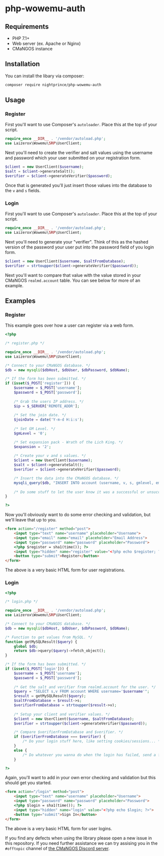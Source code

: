 # php-wowemu-auth

## Requirements

* PHP 7.1+
* Web server (ex. Apache or Nginx)
* CMaNGOS instance

## Installation

You can install the libary via composer:

``` bash
composer require nightprince/php-wowemu-auth
```

## Usage

### Register

First you'll want to use Composer's `autoloader`. Place this at the top of your script.

``` php
require_once __DIR__ . '/vendor/autoload.php';
use Laizerox\Wowemu\SRP\UserClient;
```

Next you'll need to create the verifier and salt values using the username and password which your user submitted on your registration form.

``` php
$client = new UserClient($username);
$salt = $client->generateSalt();
$verifier = $client->generateVerifier($password);
```

Once that is generated you'll just insert those values into the database to the `v` and `s` fields.

### Login

First you'll want to use Composer's `autoloader`. Place this at the top of your script.

``` php
require_once __DIR__ . '/vendor/autoload.php';
use Laizerox\Wowemu\SRP\UserClient;
```

Next you'll need to generate your "verifier". Think of this as the hashed version of the password your user put into the password field of you login form.

``` php
$client = new UserClient($username, $saltFromDatabase);
$verifier = strtoupper($client->generateVerifier($password));
```

Next you'll want to compare that value with the value stored in your CMaNGOS `realmd.account` table. You can see below for more of an example.

## Examples

### Register

This example goes over how a user can register via a web form.

``` php
<?php

/* register.php */

require_once __DIR__ . '/vendor/autoload.php';
use Laizerox\Wowemu\SRP\UserClient;

/* Connect to your CMaNGOS database. */
$db = new mysqli($dbHost, $dbUser, $dbPassword, $dbName);

/* If the form has been submitted. */
if (isset($_POST['register'])) {
    $username = $_POST['username'];
    $password = $_POST['password'];
    
    /* Grab the users IP address. */
    $ip = $_SERVER['REMOTE_ADDR'];
    
    /* Set the join date. */
    $joinDate = date('Y-m-d H:i:s');
    
    /* Set GM Level. */
    $gmLevel = '0';

    /* Set expansion pack - Wrath of the Lich King. */
    $expansion = '2';
    
    /* Create your v and s values. */
    $client = new UserClient($username);
    $salt = $client->generateSalt();
    $verifier = $client->generateVerifier($password);

    /* Insert the data into the CMaNGOS database. */
    mysqli_query($db, "INSERT INTO account (username, v, s, gmlevel, email, joindate, last_ip, expansion) VALUES ('$username', '$verifier', '$salt',  '$gmLevel', '$email', '$joinDate', '$ip', '$expansion')");
    
    /* Do some stuff to let the user know it was a successful or unsuccessful attempt. */
}    

?>
```

Now you'll obviously want to do some error checking and validation, but we'll leave that up to you.

``` html
<form action="/register" method="post">
    <input type="text" name="username" placeholder="Username">
    <input type="email" name="email" placeholder="Email Address">
    <input type="password" name="password" placeholder="Password">
    <?php $register = sha1(time()); ?>
    <input type="hidden" name="register" value="<?php echo $register; ?>">
    <button type="submit">Register</button>
</form>
```

The above is a very basic HTML form for user registrations.

### Login

``` php
<?php

/* login.php */

require_once __DIR__ . '/vendor/autoload.php';
use Laizerox\Wowemu\SRP\UserClient;

/* Connect to your CMaNGOS database. */
$db = new mysqli($dbHost, $dbUser, $dbPassword, $dbName);

/* Function to get values from MySQL. */
function getMySQLResult($query) {
    global $db;
    return $db->query($query)->fetch_object();
}

/* If the form has been submitted. */
if (isset($_POST['login'])) {
    $username = $_POST['username'];
    $password = $_POST['password'];
    
    /* Get the salt and verifier from realmd.account for the user. */
    $query = "SELECT s,v FROM account WHERE username='$username'";
    $result = getMySQLResult($query);
    $saltFromDatabase = $result->s;
    $verifierFromDatabase = strtoupper($result->v);
    
    /* Setup your client and verifier values. */
    $client = new UserClient($username, $saltFromDatabase);
    $verifier = strtoupper($client->generateVerifier($password));

    /* Compare $verifierFromDatabase and $verifier. */
    if ($verifierFromDatabase === $verifier) {
        /* Do your login stuff here, like setting cookies/sessions... */
    }
    else {
        /* Do whatever you wanna do when the login has failed, send a failure message, redirect them to another page, etc... */
    }

?>
```

Again, you'll want to add in your own error checking and validation but this should get you started.

``` html
<form action="/login" method="post">
    <input type="text" name="username" placeholder="Username">
    <input type="password" name="password" placeholder="Password">
    <?php $login = sha1(time()); ?>
    <input type="hidden" name="login" value="<?php echo $login; ?>">
    <button type="submit">Sign In</button>
</form>
```

The above is a very basic HTML form for user logins.

If you find any defects when using the library please open a new issue in this repository. If you need further assistance we can try assising you in the `#offtopic` channel of [the CMaNGOS Discord server](https://discord.gg/Dgzerzb).
